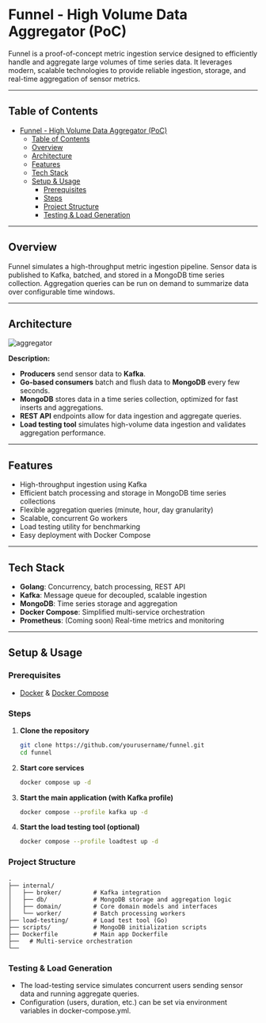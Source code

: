 # Funnel - High Volume Data Aggregator (PoC)

Funnel is a proof-of-concept metric ingestion service designed to efficiently handle and aggregate large volumes of time series data. It leverages modern, scalable technologies to provide reliable ingestion, storage, and real-time aggregation of sensor metrics.

---

## Table of Contents

- [Funnel - High Volume Data Aggregator (PoC)](#funnel---high-volume-data-aggregator-poc)
  - [Table of Contents](#table-of-contents)
  - [Overview](#overview)
  - [Architecture](#architecture)
  - [Features](#features)
  - [Tech Stack](#tech-stack)
  - [Setup \& Usage](#setup--usage)
    - [Prerequisites](#prerequisites)
    - [Steps](#steps)
    - [Project Structure](#project-structure)
    - [Testing \& Load Generation](#testing--load-generation)

---

## Overview

Funnel simulates a high-throughput metric ingestion pipeline. Sensor data is published to Kafka, batched, and stored in a MongoDB time series collection. Aggregation queries can be run on demand to summarize data over configurable time windows.

---

## Architecture

![aggregator](https://github.com/user-attachments/assets/62f0e228-411c-4085-94b6-57b5686a4c4b)

<!--
[Architecture Diagram Placeholder]
Insert architecture diagram here.
-->

**Description:**
- **Producers** send sensor data to **Kafka**.
- **Go-based consumers** batch and flush data to **MongoDB** every few seconds.
- **MongoDB** stores data in a time series collection, optimized for fast inserts and aggregations.
- **REST API** endpoints allow for data ingestion and aggregate queries.
- **Load testing tool** simulates high-volume data ingestion and validates aggregation performance.

---

## Features

- High-throughput ingestion using Kafka
- Efficient batch processing and storage in MongoDB time series collections
- Flexible aggregation queries (minute, hour, day granularity)
- Scalable, concurrent Go workers
- Load testing utility for benchmarking
- Easy deployment with Docker Compose

---

## Tech Stack

- **Golang**: Concurrency, batch processing, REST API
- **Kafka**: Message queue for decoupled, scalable ingestion
- **MongoDB**: Time series storage and aggregation
- **Docker Compose**: Simplified multi-service orchestration
- **Prometheus**: (Coming soon) Real-time metrics and monitoring

---

## Setup & Usage

### Prerequisites

- [Docker](https://www.docker.com/) & [Docker Compose](https://docs.docker.com/compose/)

### Steps

1. **Clone the repository**
   ```sh
   git clone https://github.com/yourusername/funnel.git
   cd funnel
   ```

2. **Start core services**
   ```sh
   docker compose up -d
   ```
3. **Start the main application (with Kafka profile)**
    ```sh
    docker compose --profile kafka up -d
    ```

4. **Start the load testing tool (optional)**
    ```sh
    docker compose --profile loadtest up -d
    ```

### Project Structure

```ascii
.
├── internal/
│   ├── broker/         # Kafka integration
│   ├── db/             # MongoDB storage and aggregation logic
│   ├── domain/         # Core domain models and interfaces
│   └── worker/         # Batch processing workers
├── load-testing/       # Load test tool (Go)
├── scripts/            # MongoDB initialization scripts
├── Dockerfile          # Main app Dockerfile
├──   # Multi-service orchestration
└── 
```

### Testing & Load Generation 
- The load-testing service simulates concurrent users sending sensor data and running aggregate queries.
- Configuration (users, duration, etc.) can be set via environment variables in docker-compose.yml.
